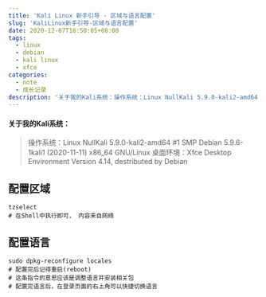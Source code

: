 ```yaml
---
title: 'Kali Linux 新手引导 - 区域与语言配置'
slug: 'KaliLinux新手引导-区域与语言配置'
date: 2020-12-07T16:50:05+08:00
tags:
  - linux
  - debian
  - kali linux
  - xfce
categories:
  - note
  - 成长记录
description: '关于我的Kali系统：操作系统：Linux NullKali 5.9.0-kali2-amd64 #1 SMP Debian 5.9.6-1kali1 (2020-11-11) x86_64 GNU/Linux桌面环境：Xfce Desktop Environment Version 4.14, destributed by Debian配置区域tzselect# 在Shell中执行即可， 内容来自网络配置语言sudo dpkg-reconfigure locales# 配置完后记得重'
---
```


#### 关于我的Kali系统：

> 操作系统：Linux NullKali 5.9.0-kali2-amd64 #1 SMP Debian 5.9.6-1kali1 (2020-11-11) x86_64 GNU/Linux
> 桌面环境：Xfce Desktop Environment Version 4.14, destributed by Debian

## 配置区域

```shell
tzselect
# 在Shell中执行即可， 内容来自网络
```

## 配置语言

```shell
sudo dpkg-reconfigure locales
# 配置完后记得重启(reboot)
# 这条指令的意思应该是调整语言并安装相关包
# 配置完语言后，在登录页面的右上角可以快捷切换语言
```
